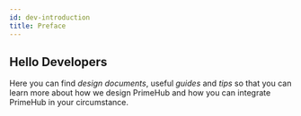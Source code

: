 ```yaml
---
id: dev-introduction
title: Preface 
---
```


## Hello Developers

Here you can find *design documents*, useful *guides* and *tips* so that you can learn more about how we design PrimeHub and how you can integrate PrimeHub in your circumstance.
